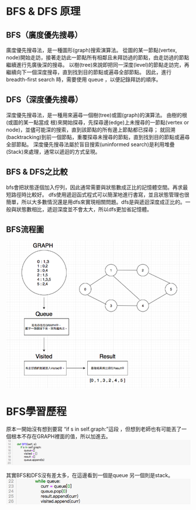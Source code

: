 # BFS & DFS 原理
## BFS（廣度優先搜尋）

廣度優先搜尋法，是一種圖形(graph)搜索演算法。
從圖的某一節點(vertex, node)開始走訪，接著走訪此一節點所有相鄰且未拜訪過的節點，由走訪過的節點繼續進行先廣後深的搜尋。
以樹(tree)來說即把同一深度(level)的節點走訪完，再繼續向下一個深度搜尋，直到找到目的節點或遍尋全部節點。
因此，進行 breadth-first search 時，需要使用 queue ，以便記錄拜訪的順序。


## DFS（深度優先搜尋）

深度優先搜尋法，是一種用來遍尋一個樹(tree)或圖(graph)的演算法。
由樹的根(或圖的某一點當成 根)來開始探尋，先探尋邊(edge)上未搜尋的一節點(vertex or node)，並儘可能深的搜索，直到該節點的所有邊上節點都已探尋；
就回溯(backtracking)到前一個節點，重覆探尋未搜尋的節點，直到找到目的節點或遍尋全部節點。
深度優先搜尋法屬於盲目搜索(uninformed search)是利用堆疊(Stack)來處理，通常以遞迴的方式呈現。


## BFS & DFS之比較
bfs會把狀態逐個加入佇列，因此通常需要與狀態數成正比的記憶體空間。再求最短路徑時比較好。
dfs使用遞迴函式程式可以簡潔地進行書寫，並且狀態管理也很簡單，所以大多數情況還是用dfs來實現相關問題。dfs是與遞迴深度成正比的。一般與狀態數相比，遞迴深度並不會太大，所以dfs更加省記憶體。

## BFS流程圖

![image](https://github.com/06170228/my-note/blob/master/Image/BFS%E6%B5%81%E7%A8%8B%E5%9C%96.png)

# BFS學習歷程


原本一開始沒有想到要寫 “if s in self.graph:”這段 ，但想到老師也有可能丟了一個根本不存在GRAPH裡面的值，所以加進去。
![image](https://github.com/06170228/my-note/blob/master/Image/BFS%E5%AD%B8%E7%BF%92%E6%AD%B7%E7%A8%8B%E4%B8%80.png)


其實BFS和DFS沒有差太多，在這邊看到一個是queue 另一個則是stack。
![image](https://github.com/06170228/my-note/blob/master/Image/BFS%E5%AD%B8%E7%BF%92%E6%AD%B7%E7%A8%8B%E4%BA%8C.png)
